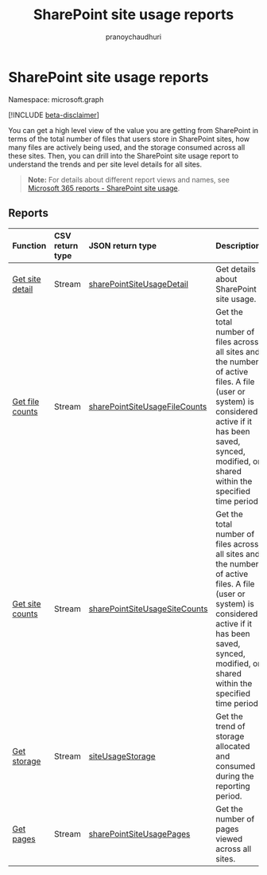 ﻿---
title: "SharePoint site usage reports"
description: "You can get a high level view of the value you are getting from SharePoint in terms of the total number of files that users store in SharePoint sites, how many files are actively being used, and the storage consumed across all these sites. Then, you can drill into the SharePoint site usage report to understand the trends and per site level details for all sites."
localization_priority: Normal
ms.prod: "reports"
author: "pranoychaudhuri"
doc_type: conceptualPageType
---

# SharePoint site usage reports

Namespace: microsoft.graph

[!INCLUDE [beta-disclaimer](../../includes/beta-disclaimer.md)]

You can get a high level view of the value you are getting from SharePoint in terms of the total number of files that users store in SharePoint sites, how many files are actively being used, and the storage consumed across all these sites. Then, you can drill into the SharePoint site usage report to understand the trends and per site level details for all sites.

> **Note:** For details about different report views and names, see [Microsoft 365 reports - SharePoint site usage](https://support.office.com/client/SharePoint-site-usage-4ecfb843-e5d5-464d-8bf6-7ed512a9b213).

## Reports

| Function                                                                 | CSV return type | JSON return type                                                               | Description                                                                                                                                                                                                     |
| :----------------------------------------------------------------------- | :-------------- | :----------------------------------------------------------------------------- | --------------------------------------------------------------------------------------------------------------------------------------------------------------------------------------------------------------- |
| [Get site detail](../api/reportroot-getsharepointsiteusagedetail.md)     | Stream          | [sharePointSiteUsageDetail](../resources/sharepointsiteusagedetail.md)         | Get details about SharePoint site usage.                                                                                                                                                                        |
| [Get file counts](../api/reportroot-getsharepointsiteusagefilecounts.md) | Stream          | [sharePointSiteUsageFileCounts](../resources/sharepointsiteusagefilecounts.md) | Get the total number of files across all sites and the number of active files. A file (user or system) is considered active if it has been saved, synced, modified, or shared within the specified time period. |
| [Get site counts](../api/reportroot-getsharepointsiteusagesitecounts.md) | Stream          | [sharePointSiteUsageSiteCounts](../resources/sharepointsiteusagesitecounts.md) | Get the total number of files across all sites and the number of active files. A file (user or system) is considered active if it has been saved, synced, modified, or shared within the specified time period. |
| [Get storage](../api/reportroot-getsharepointsiteusagestorage.md)        | Stream          | [siteUsageStorage](../resources/siteusagestorage.md)                           | Get the trend of storage allocated and consumed during the reporting period.                                                                                                                                    |
| [Get pages](../api/reportroot-getsharepointsiteusagepages.md)            | Stream          | [sharePointSiteUsagePages](../resources/sharepointsiteusagepages.md)           | Get the number of pages viewed across all sites.                                                                                                                                                                |

